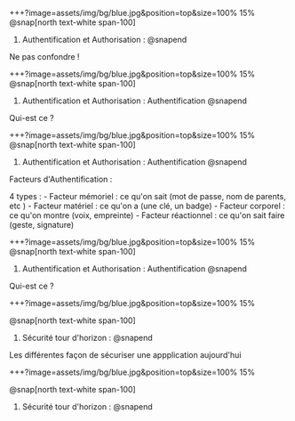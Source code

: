 +++?image=assets/img/bg/blue.jpg&position=top&size=100% 15%
@snap[north text-white span-100]
1. Authentification et Authorisation : 
@snapend

Ne pas confondre ! 

+++?image=assets/img/bg/blue.jpg&position=top&size=100% 15%
@snap[north text-white span-100]
1. Authentification et Authorisation : Authentification
@snapend

Qui-est ce ? 

+++?image=assets/img/bg/blue.jpg&position=top&size=100% 15%
@snap[north text-white span-100]
1. Authentification et Authorisation : Authentification
@snapend

Facteurs d'Authentification : <br/>

4 types : 
    - Facteur mémoriel : ce qu'on sait (mot de passe, nom de parents, etc )
    - Facteur matériel : ce qu'on a (une clé, un badge)
    - Facteur corporel : ce qu'on montre (voix, empreinte)
    - Facteur réactionnel : ce qu'on sait faire (geste, signature)

+++?image=assets/img/bg/blue.jpg&position=top&size=100% 15%
@snap[north text-white span-100]
1. Authentification et Authorisation : Authentification
@snapend

Qui-est ce ? 

+++?image=assets/img/bg/blue.jpg&position=top&size=100% 15%

@snap[north text-white span-100]
1. Sécurité tour d'horizon  : 
@snapend

Les différentes façon de sécuriser une appplication aujourd'hui

+++?image=assets/img/bg/blue.jpg&position=top&size=100% 15%

@snap[north text-white span-100]
1. Sécurité tour d'horizon  : 
@snapend




